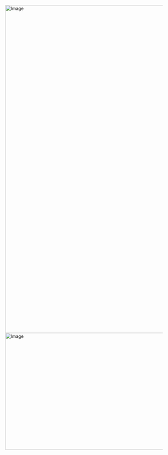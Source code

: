 <img width="1003" height="1048" alt="Image" src="https://github.com/user-attachments/assets/87869472-0a0a-413b-ad41-deb0ed9e51d6" />

<img width="969" height="373" alt="Image" src="https://github.com/user-attachments/assets/ec492398-7c31-406b-958c-d7c285779664" />